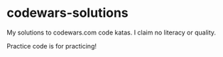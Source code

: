 # codewars-solutions
My solutions to codewars.com code katas. I claim no literacy or quality. 

Practice code is for practicing! 

